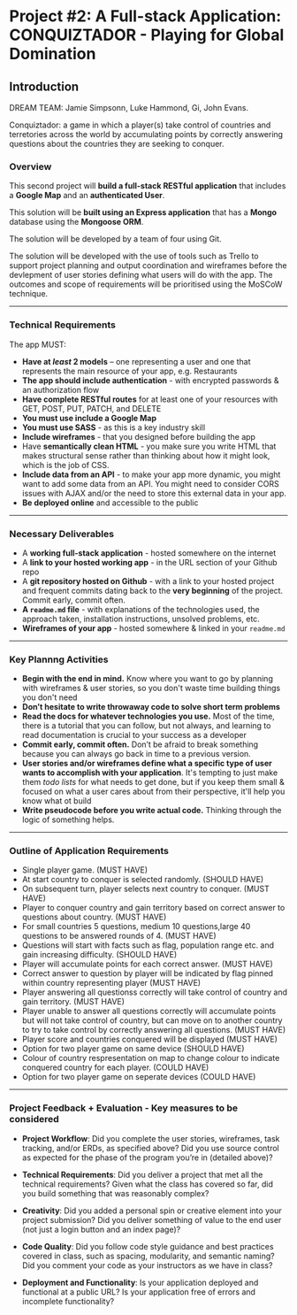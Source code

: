 # Project #2: A Full-stack Application:                                                         CONQUIZTADOR - Playing for Global Domination


## Introduction

DREAM TEAM: Jamie Simpsonn, Luke Hammond, Gi, John Evans.

Conquiztador: a game in which a player(s) take control of countries and terretories across the world by accumulating points by correctly answering questions about the countries they are seeking to conquer.



### Overview

This second project will **build a full-stack RESTful application** that includes a **Google Map** and an **authenticated User**.

This solution will be **built using an Express application** that has a **Mongo** database using the **Mongoose ORM**.

The solution will be developed by a team of four using Git. 

The solution will be developed with the use of tools such as Trello to support project planning and output coordination and wireframes before the devlepment of user stories defining what users will do with the app. The outcomes and scope of requirements will be prioritised using the MoSCoW technique.


---

### Technical Requirements

The app MUST:

* **Have at _least_ 2 models** – one representing a user and one that represents the main resource of your app, e.g. Restaurants
* **The app should include authentication** - with encrypted passwords & an authorization flow
* **Have complete RESTful routes** for at least one of your resources with GET, POST, PUT, PATCH, and DELETE
* **You must use include a Google Map**
* **You must use SASS** - as this is a key industry skill
* **Include wireframes** - that you designed before building the app
* Have **semantically clean HTML** - you make sure you write HTML that makes structural sense rather than thinking about how it might look, which is the job of CSS.
* **Include data from an API** - to make your app more dynamic, you might want to add some data from an API. You might need to consider CORS issues with AJAX and/or the need to store this external data in your app.
* **Be deployed online** and accessible to the public
---

### Necessary Deliverables

* A **working full-stack application** - hosted somewhere on the internet
* A **link to your hosted working app** - in the URL section of your Github repo
* A **git repository hosted on Github** - with a link to your hosted project and frequent commits dating back to the **very beginning** of the project. Commit early, commit often.
* **A `readme.md` file** - with explanations of the technologies used, the approach taken, installation instructions, unsolved problems, etc.
* **Wireframes of your app** - hosted somewhere & linked in your `readme.md`

---

### Key Plannng Activities

* **Begin with the end in mind.** Know where you want to go by planning with wireframes & user stories, so you don't waste time building things you don't need
* **Don’t hesitate to write throwaway code to solve short term problems**
* **Read the docs for whatever technologies you use.** Most of the time, there is a tutorial that you can follow, but not always, and learning to read documentation is crucial to your success as a developer
* **Commit early, commit often.** Don’t be afraid to break something because you can always go back in time to a previous version.
* **User stories and/or wireframes define what a specific type of user wants to accomplish with your application**. It's tempting to just make them _todo lists_ for what needs to get done, but if you keep them small & focused on what a user cares about from their perspective, it'll help you know what ot build
* **Write pseudocode before you write actual code.** Thinking through the logic of something helps.

---

### Outline of Application Requirements

* Single player game. (MUST HAVE)
* At start country to conquer is selected randomly. (SHOULD HAVE)
* On subsequent turn, player selects next country to conquer. (MUST HAVE)
* Player to conquer country and gain territory based on correct answer to questions about country. (MUST HAVE)
* For small countries 5 questions, medium 10 questions,large 40 questions to be answered rounds of 4. (MUST HAVE)
* Questions will start with facts such as flag, population range etc. and gain increasing difficulty. (SHOULD HAVE)
* Player will accumulate points for each correct answer. (MUST HAVE)
* Correct answer to question by player will be indicated by flag pinned within country representing player (MUST HAVE)
* Player answering all questionss correctly will take control of country and gain territory. (MUST HAVE)
* Player unable to answer all questions correctly will accumulate points but will not take control of country, but can move on to another country to try to take control by correctly answering all questions. (MUST HAVE)
* Player score and countries conquered will be displayed (MUST HAVE)
* Option for two player game on same device (SHOULD HAVE)
* Colour of country respresentation on map to change colour to indicate conquered country for each player. (COULD HAVE)
* Option for two player game on seperate devices (COULD HAVE) 

---

### Project Feedback + Evaluation - Key measures to be considered

* __Project Workflow__: Did you complete the user stories, wireframes, task tracking, and/or ERDs, as specified above? Did you use source control as expected for the phase of the program you’re in (detailed above)?

* __Technical Requirements__: Did you deliver a project that met all the technical requirements? Given what the class has covered so far, did you build something that was reasonably complex?

* __Creativity__: Did you added a personal spin or creative element into your project submission? Did you deliver something of value to the end user (not just a login button and an index page)?

* __Code Quality__: Did you follow code style guidance and best practices covered in class, such as spacing, modularity, and semantic naming? Did you comment your code as your instructors as we have in class?

* __Deployment and Functionality__: Is your application deployed and functional at a public URL? Is your application free of errors and incomplete functionality?

